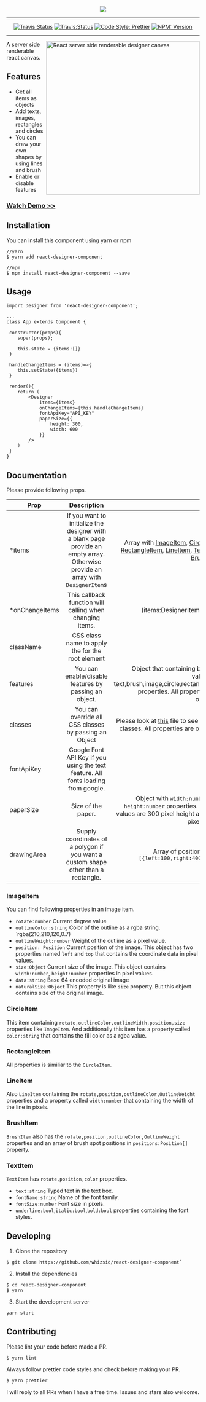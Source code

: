 <p align="center">
	<a href="https://github.com/whizsid/react-designer-component">
			<img src="https://i.imgur.com/dYifMd6.png" />
	</a>
</p>

---
<p align="center">
	<a href="https://opensource.org/licenses/MIT"><img src="https://img.shields.io/badge/License-MIT-green.svg" alt="Travis:Status"/></a>
	<a href="https://travis-ci.org/whizsid/react-designer-component"><img src="https://travis-ci.org/whizsid/react-designer-component.svg?branch=master" alt="Travis:Status"/></a>
	<a href="https://github.com/whizsid/react-designer-component"><img src="https://img.shields.io/badge/code_style-prettier-ff69b4.svg?style=flat-square" alt="Code Style: Prettier"/></a>
	<a href="https://www.npmjs.com/package/react-designer-component"><img src="https://img.shields.io/npm/v/react-designer-component" alt="NPM: Version"/></a>
</p>

---


<img align="right" width="400px" src="https://i.imgur.com/bXHpw2P.png" alt="React server side renderable designer canvas" />

A server side renderable react canvas.

## Features

- Get all items as objects
- Add texts, images, rectangles and circles
- You can draw your own shapes by using lines and brush
- Enable or disable features

### [Watch Demo >>](https://whizsid.github.io/react-designer-component)


## Installation

You can install this component using yarn or npm

```
//yarn
$ yarn add react-designer-component

//npm
$ npm install react-designer-component --save
```

## Usage

```
import Designer from 'react-designer-component';

...
class App extends Component {

 constructor(props){
	super(props);

	this.state = {items:[]}
 }

 handleChangeItems = (items)=>{
 	this.setState({items})
 }

 render(){
	return (
		<Designer
			items={items}
			onChangeItems={this.handleChangeItems}
			fontApiKey="API_KEY"
			paperSize={{
				height: 300,
				width: 600
			}}
		/>
	)
 }
}

```

## Documentation

Please provide following props.

| Prop | Description | Type |
| ------------- |:-------------:| -----:|
| *items | If you want to initialize the designer with a blank page provide an empty array. Otherwise provide an array with `DesignerItem`s | Array with [ImageItem](#imageitem), [CircleItem](#circleitem), [RectangleItem](#rectangleitem), [LineItem](#lineitem), [TextItem](#textitem), [BrushItem](#brushitem) |
| *onChangeItems | This callback function will calling when changing items. | (items:DesignerItem)=>void |
| className | CSS class name to apply the for the root element | string |
| features | You can enable/disable features by passing an object. | Object that containing boolean values for text,brush,image,circle,rectangle,line properties. All properties are optional. |
| classes | You can override all CSS classes by passing an Object | Please look at [this](src/styleClasses.ts) file to see all CSS classes. All properties are optional. |
|fontApiKey| Google Font API Key if you using the text feature. All fonts loading from google.| string |
|paperSize| Size of the paper. | Object with `width:number` and `height:number` properties. Default values are 300 pixel height and 600 pixel width. |
|drawingArea| Supply coordinates of a polygon if you want a custom shape other than a rectangle. | Array of positions. Ex:- `[{left:300,right:400},...]` |
### ImageItem

You can find following properties in an image item.

- `rotate:number` Current degree value
- `outlineColor:string` Color of the outline as a rgba string. `rgba(210,210,120,0.7)
- `outlineWeight:number` Weight of the outline as a pixel value.
- `position: Position` Current position of the image. This object has two properties named `left` and `top` that contains the coordinate data in pixel values.
- `size:Object` Current size of the image. This object contains `width:number`, `height:number` properties in pixel values.
- `data:string` Base 64 encoded original image
- `naturalSize:Object` This property is like `size` property. But this object contains size of the original image.

### CircleItem

This item containing `rotate,outlineColor,outlineWidth,position,size` properties like `ImageItem`. And additionally this item has a property called `color:string` that contains the fill color as a rgba value.

### RectangleItem

All properties is similiar to the `CircleItem`.

### LineItem

Also `LineItem` containing the `rotate,position,outlineColor,OutlineWeight` properties and a property called `width:number` that containing the width of the line in pixels.

### BrushItem

`BrushItem` also has the `rotate,position,outlineColor,OutlineWeight` properties and an array of brush spot positions in `positions:Position[]` property.

### TextItem

`TextItem` has `rotate,position,color` properties.

- `text:string` Typed text in the text box.
- `fontName:string` Name of the font family.
- `fontSize:number` Font size in pixels.
- `underline:bool`,`italic:bool`,`bold:bool` properties containing the font styles.

## Developing

1. Clone the repository

```
$ git clone https://github.com/whizsid/react-designer-component`
```

2. Install the dependencies

```
$ cd react-designer-component
$ yarn
```

3. Start the development server

```
yarn start
```

## Contributing

Please lint your code before made a PR.

```
$ yarn lint
```

Always follow prettier code styles and check before making your PR.

```
$ yarn prettier
```

I will reply to all PRs when I have a free time. Issues and stars also welcome.
